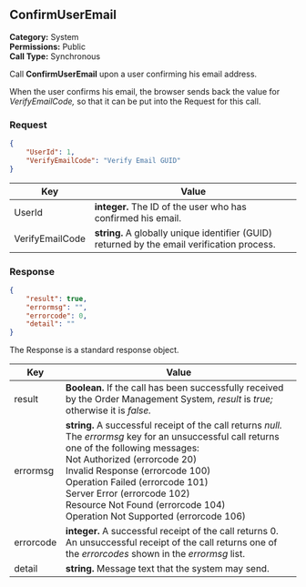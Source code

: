 ## ConfirmUserEmail

**Category:** System<br />**Permissions:** Public<br />**Call Type:** Synchronous

Call **ConfirmUserEmail** upon a user confirming his email address.

When the user confirms his email, the browser sends back the value for *VerifyEmailCode,* so that it can be put into the Request for this call.

### Request

```json
{
    "UserId": 1,
    "VerifyEmailCode": "Verify Email GUID"
}
```

| Key             | Value                                                        |
| --------------- | ------------------------------------------------------------ |
| UserId          | **integer.** The ID of the user who has confirmed his email. |
| VerifyEmailCode | **string.** A globally unique identifier (GUID) returned by the email verification process. |

### Response

```json
{
    "result": true,
    "errormsg": "",
    "errorcode": 0,
    "detail": ""
}
```
The Response is a standard response object.

| Key       | Value                                                        |
| --------- | ------------------------------------------------------------ |
| result    | **Boolean.** If the call has been successfully received by the Order Management System, *result* is *true;* otherwise it is *false.* |
| errormsg  | **string.** A successful receipt of the call returns *null.* The *errormsg* key for an unsuccessful call returns one of the following messages:<br />Not Authorized (errorcode 20)<br />Invalid Response (errorcode 100)<br />Operation Failed (errorcode 101)<br />Server Error (errorcode 102)<br />Resource Not Found (errorcode 104)<br />Operation Not Supported (errorcode 106) |
| errorcode | **integer.** A successful receipt of the call returns 0. An unsuccessful receipt of the call returns one of the *errorcodes* shown in the *errormsg* list. |
| detail    | **string.** Message text that the system may send.           |

